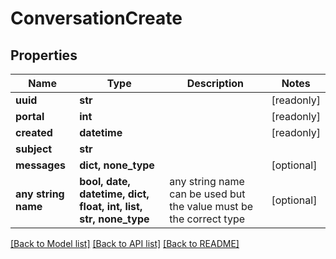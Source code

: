 # ConversationCreate


## Properties
Name | Type | Description | Notes
------------ | ------------- | ------------- | -------------
**uuid** | **str** |  | [readonly] 
**portal** | **int** |  | [readonly] 
**created** | **datetime** |  | [readonly] 
**subject** | **str** |  | 
**messages** | **dict, none_type** |  | [optional] 
**any string name** | **bool, date, datetime, dict, float, int, list, str, none_type** | any string name can be used but the value must be the correct type | [optional]

[[Back to Model list]](../README.md#documentation-for-models) [[Back to API list]](../README.md#documentation-for-api-endpoints) [[Back to README]](../README.md)


